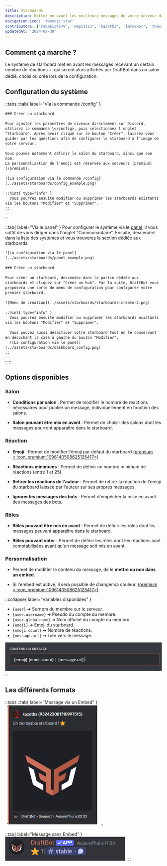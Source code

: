 ```yaml
---
title: Starboards
description: Mettez en avant les meilleurs messages de votre serveur dans un salon dédié en interagissant avec une réaction.
navigation.icon: 'twemoji:star'
contributors: ['rababio4579', 'wapiti13', 'kazotka', 'imroxxor', 'thecreatorn3ant']
updatedAt: '2024-09-30'
---
```


## Comment ça marche ?

Le système de starboard met en avant les messages recevant un certain nombre de réactions `⭐`, qui seront alors affichés par DraftBot dans un salon dédié, choisi ou créé lors de la configuration.

## Configuration du système

::tabs
  ::tab{ label="Via la commande /config" }

    ### Créer un starboard

    Pour ajuster les paramètres de niveaux directement sur Discord, utilisez la commande \</config>, puis sélectionnez l'onglet "Starboard". Après avoir cliqué sur le bouton "Créer", laissez-vous guider par les questions afin de configurer le starboard à l'image de votre serveur.

    Vous pouvez notamment définir le salon du starboard, ainsi que son nom.
    La personnalisation de l'emoji est réservée aux serveurs [premium](/premium).

    ![La configuration via la commande /config](../assets/starboards/config_example.png)

    ::hint{ type="info" }
      Vous pourrez ensuite modifier ou supprimer les starboards existants via les boutons "Modifier" et "Supprimer".
    ::
  ::

  ::tab{ label="Via le panel" }
    Pour configurer le système via le [panel](/dashboard/first/community), il vous suffit de vous diriger dans l'onglet "Communautaire". Ensuite, descendez dans la liste des systèmes et vous trouverez la section dédiée aux starboards.

    ![La configuration via le panel](../assets/starboards/panel_example.png)

    ### Créer un starboard

    Pour créer un starboard, descendez dans la partie dédiée aux starboards et cliquez sur "Créer un hub". Par la suite, DraftBot vous proposera une sorte de menu de configuration pour configurer votre premier starboard.

    ![Menu de création](../assets/starboards/starboards-create-2.png)

    ::hint{ type="info" }
      Vous pourrez ensuite modifier ou supprimer les starboards existants via les boutons "Modifier" et "Supprimer".

      Vous pouvez aussi désactiver votre starboard tout en le conservant en décochant la case à gauche du bouton "Modifier".
      ![La configuration via le panel](../assets/starboards/dashboard_config.png)
    ::
  ::
::

## Options disponibles

### Salon

- **Conditions par salon** : Permet de modifier le nombre de réactions nécessaires pour publier un message, individuellement en fonction des salons.

- **Salon pouvant être mis en avant** : Permet de choisir des salons dont les messages pourront apparaître dans le starboard.

### Réaction

- **Émoji** : Permet de modifier l'émoji par défaut du starboard [(premium <:icon_premium:1096140508625125417>)](/premium)

- **Réactions minimums** : Permet de définir un nombre minimum de réactions (entre 1 et 25).

- **Retirer les réactions de l'auteur** :  Permet de retirer la réaction de l'emoji du starboard laissée par l'auteur sur ses propres messages.

- **Ignorer les messages des bots** : Permet d'empêcher la mise en avant des messages des bots.

### Rôles

- **Rôles pouvant être mis en avant** : Permet de définir les rôles dont les messages peuvent apparaître dans le starboard.

- **Rôles pouvant voter** : Permet de définir les rôles dont les réactions sont comptabilisées avant qu'un message soit mis en avant.

### Personnalisation

- Permet de modifier le contenu du message, de le **mettre ou non dans un embed**.

- Si l'embed est activé, il sera possible de changer sa couleur. [(premium <:icon_premium:1096140508625125417>)](/premium)

::collapse{ label="Variables disponibles" }

  - `{user}` ➜ Surnom du membre sur le serveur.
  - `{user.username}` ➜ Pseudo du compte du membre.
  - `{user.globalname}` ➜ Nom affiché du compte du membre.
  - `{emoji}` ➜ Emoji du starboard.
  - `{emoji.count}` ➜ Nombre de réactions.
  - `{message.url}` ➜ Lien vers le message.

  ![Message par défaut](../assets/starboards/starboards-content.png)
::

## Les différents formats

::tabs
  ::tab{ label="Message via un Embed" }
    ![Message via un Embed](../assets/starboards/example_embed.png)
  ::

  ::tab{ label="Message sans Embed" }
    ![Message sans Embed](../assets/starboards/example.png)
  ::
::



